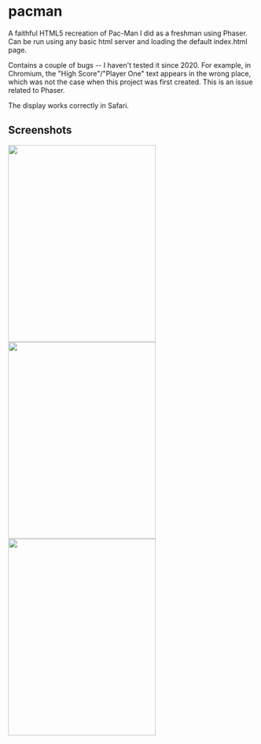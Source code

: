# pacman
A faithful HTML5 recreation of Pac-Man I did as a freshman using Phaser. Can be run using any basic html server and loading the default index.html page.

Contains a couple of bugs -- I haven't tested it since 2020. For example, in Chromium, the "High Score"/"Player One" text appears in the wrong place, which was not the case when this project was first created. This is an issue related to Phaser.

The display works correctly in Safari.

## Screenshots

<img src="https://i.imgur.com/byEEKD1.png" width="300" height="400">
<img src="https://i.imgur.com/8ayVFDK.png" width="300" height="400">
<img src="https://i.imgur.com/f6q7kUK.png" width="300" height="400">
